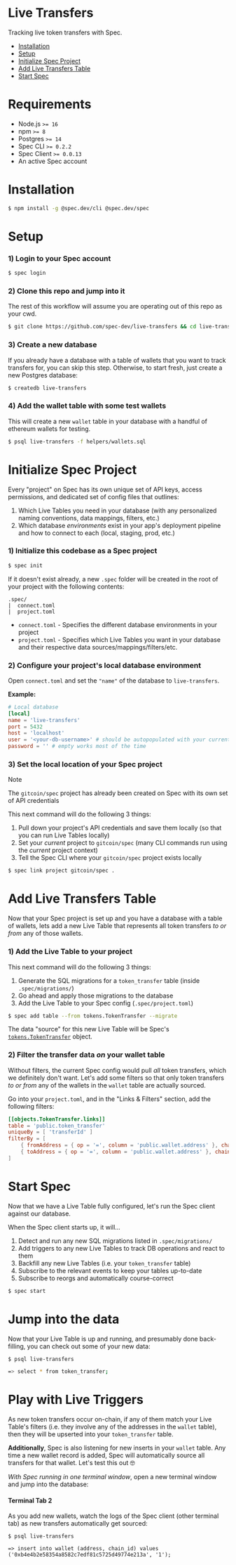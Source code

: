 # Live Transfers

Tracking live token transfers with Spec.

* [Installation](#installation)
* [Setup](#setup)
* [Initialize Spec Project](#initialize-spec-project)
* [Add Live Transfers Table](#add-live-transfers-table)
* [Start Spec](#start-spec)

# Requirements

* Node.js `>= 16`
* npm `>= 8`
* Postgres `>= 14`
* Spec CLI `>= 0.2.2`
* Spec Client `>= 0.0.13`
* An active Spec account

# Installation

```bash
$ npm install -g @spec.dev/cli @spec.dev/spec
```

# Setup 

### 1) Login to your Spec account

```bash
$ spec login
```

### 2) Clone this repo and jump into it

The rest of this workflow will assume you are operating out of this repo as your cwd.

```bash
$ git clone https://github.com/spec-dev/live-transfers && cd live-transfers
```

### 3) Create a new database

If you already have a database with a table of wallets that you want to track transfers for, you can skip this step. Otherwise, to start fresh, just create a new Postgres database:

```bash
$ createdb live-transfers
```

### 4) Add the wallet table with some test wallets

This will create a new `wallet` table in your database with a handful of ethereum wallets for testing.

```bash
$ psql live-transfers -f helpers/wallets.sql
```

# Initialize Spec Project

Every "project" on Spec has its own unique set of API keys, access permissions, and dedicated set of config files that outlines:

1. Which Live Tables you need in your database (with any personalized naming conventions, data mappings, filters, etc.)
2. Which database _environments_ exist in your app's deployment pipeline and how to connect to each (local, staging, prod, etc.)

### 1) Initialize this codebase as a Spec project

```bash
$ spec init
```

If it doesn't exist already, a new `.spec` folder will be created in the root of your project with the following contents:

```
.spec/
|  connect.toml
|  project.toml
```

* `connect.toml` - Specifies the different database environments in your project
* `project.toml` - Specifies which Live Tables you want in your database and their respective data sources/mappings/filters/etc.

### 2) Configure your project's local database environment

Open `connect.toml` and set the `"name"` of the database to `live-transfers`.

**Example:**<br>
```toml
# Local database
[local]
name = 'live-transfers'
port = 5432
host = 'localhost'
user = '<your-db-username>' # should be autopopulated with your current db user
password = '' # empty works most of the time
```

### 3) Set the local location of your Spec project

> [!NOTE]
> The `gitcoin/spec` project has already been created on Spec with its own set of API credentials 

This next command will do the following 3 things:

1. Pull down your project's API credentials and save them locally (so that you can run Live Tables locally)
2. Set your _current_ project to `gitcoin/spec` (many CLI commands run using the _current_ project context)
3. Tell the Spec CLI where your `gitcoin/spec` project exists locally

```bash
$ spec link project gitcoin/spec .
```

# Add Live Transfers Table

Now that your Spec project is set up and you have a database with a table of wallets, lets add a new Live Table that represents all token transfers _to or from_ any of those wallets.

### 1) Add the Live Table to your project

This next command will do the following 3 things:

1. Generate the SQL migrations for a `token_transfer` table (inside `.spec/migrations/`)
2. Go ahead and apply those migrations to the database
3. Add the Live Table to your Spec config (`.spec/project.toml`) 

```bash
$ spec add table --from tokens.TokenTransfer --migrate
```

The data "source" for this new Live Table will be Spec's [`tokens.TokenTransfer`](https://spec.dev/tokens/live-object/94aada66-70f5-4785-85b7-88d23b53812d) object. 

### 2) Filter the transfer data _on_ your wallet table

Without filters, the current Spec config would pull _all_ token transfers, which we definitely don't want. Let's add some filters so that only token transfers _to or from_ any of the wallets in the `wallet` table are actually sourced.

Go into your `project.toml`, and in the "Links & Filters" section, add the following filters:

```toml
[[objects.TokenTransfer.links]]
table = 'public.token_transfer'
uniqueBy = [ 'transferId' ]
filterBy = [
	{ fromAddress = { op = '=', column = 'public.wallet.address' }, chainId = { op = '=', column = 'public.wallet.chain_id' } },
	{ toAddress = { op = '=', column = 'public.wallet.address' }, chainId = { op = '=', column = 'public.wallet.chain_id' } },
]
```

# Start Spec

Now that we have a Live Table fully configured, let's run the Spec client against our database.

When the Spec client starts up, it will...

1. Detect and run any new SQL migrations listed in `.spec/migrations/`
2. Add triggers to any new Live Tables to track DB operations and react to them
3. Backfill any new Live Tables (i.e. your `token_transfer` table)
4. Subscribe to the relevant events to keep your tables up-to-date
5. Subscribe to reorgs and automatically course-correct

```bash
$ spec start
```

# Jump into the data

Now that your Live Table is up and running, and presumably done back-filling, you can check out some of your new data:

```bash
$ psql live-transfers

=> select * from token_transfer;
``` 

# Play with Live Triggers

As new token transfers occur on-chain, if any of them match your Live Table's filters (i.e. they involve any of the addresses in the `wallet` table), then they will be upserted into your `token_transfer` table.

**Additionally**, Spec is also listening for new inserts in your `wallet` table. Any time a new wallet record is added, Spec will automatically source all transfers for that wallet. Let's test this out 🤓

_With Spec running in one terminal window_, open a new terminal window and jump into the database:

#### Terminal Tab 2

As you add new wallets, watch the logs of the Spec client (other terminal tab) as new transfers automatically get sourced:

```
$ psql live-transfers

=> insert into wallet (address, chain_id) values ('0xb4e4b2e58354a8582c7edf81c5725d49774e213a', '1');
```